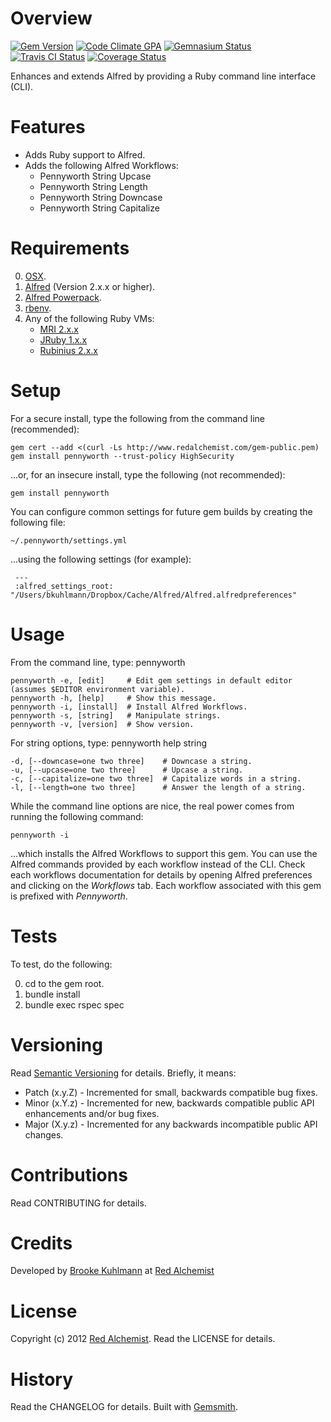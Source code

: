 # Overview

[![Gem Version](https://badge.fury.io/rb/pennyworth.png)](http://badge.fury.io/rb/pennyworth)
[![Code Climate GPA](https://codeclimate.com/github/bkuhlmann/pennyworth.png)](https://codeclimate.com/github/bkuhlmann/pennyworth)
[![Gemnasium Status](https://gemnasium.com/bkuhlmann/pennyworth.png)](https://gemnasium.com/bkuhlmann/pennyworth)
[![Travis CI Status](https://secure.travis-ci.org/bkuhlmann/pennyworth.png)](http://travis-ci.org/bkuhlmann/pennyworth)
[![Coverage Status](https://coveralls.io/repos/bkuhlmann/pennyworth/badge.png)](https://coveralls.io/r/bkuhlmann/pennyworth)

Enhances and extends Alfred by providing a Ruby command line interface (CLI).

# Features

* Adds Ruby support to Alfred.
* Adds the following Alfred Workflows:
    * Pennyworth String Upcase
    * Pennyworth String Length
    * Pennyworth String Downcase
    * Pennyworth String Capitalize

# Requirements

0. [OSX](http://www.apple.com/osx).
0. [Alfred](http://www.alfredapp.com) (Version 2.x.x or higher).
0. [Alfred Powerpack](http://www.alfredapp.com/purchase).
0. [rbenv](https://github.com/sstephenson/rbenv).
0. Any of the following Ruby VMs:
    * [MRI 2.x.x](http://www.ruby-lang.org)
    * [JRuby 1.x.x](http://jruby.org)
    * [Rubinius 2.x.x](http://rubini.us)

# Setup

For a secure install, type the following from the command line (recommended):

    gem cert --add <(curl -Ls http://www.redalchemist.com/gem-public.pem)
    gem install pennyworth --trust-policy HighSecurity

...or, for an insecure install, type the following (not recommended):

    gem install pennyworth

You can configure common settings for future gem builds by creating the following file:

    ~/.pennyworth/settings.yml

...using the following settings (for example):

     ---
     :alfred_settings_root: "/Users/bkuhlmann/Dropbox/Cache/Alfred/Alfred.alfredpreferences"

# Usage

From the command line, type: pennyworth

    pennyworth -e, [edit]     # Edit gem settings in default editor (assumes $EDITOR environment variable).
    pennyworth -h, [help]     # Show this message.
    pennyworth -i, [install]  # Install Alfred Workflows.
    pennyworth -s, [string]   # Manipulate strings.
    pennyworth -v, [version]  # Show version.

For string options, type: pennyworth help string

    -d, [--downcase=one two three]    # Downcase a string.
    -u, [--upcase=one two three]      # Upcase a string.
    -c, [--capitalize=one two three]  # Capitalize words in a string.
    -l, [--length=one two three]      # Answer the length of a string.

While the command line options are nice, the real power comes from running the following command:

    pennyworth -i

...which installs the Alfred Workflows to support this gem. You can use the Alfred commands
provided by each workflow instead of the CLI. Check each workflows documentation for details by
opening Alfred preferences and clicking on the _Workflows_ tab. Each workflow associated with this
gem is prefixed with _Pennyworth_.

# Tests

To test, do the following:

0. cd to the gem root.
0. bundle install
0. bundle exec rspec spec

# Versioning

Read [Semantic Versioning](http://semver.org) for details. Briefly, it means:

* Patch (x.y.Z) - Incremented for small, backwards compatible bug fixes.
* Minor (x.Y.z) - Incremented for new, backwards compatible public API enhancements and/or bug fixes.
* Major (X.y.z) - Incremented for any backwards incompatible public API changes.

# Contributions

Read CONTRIBUTING for details.

# Credits

Developed by [Brooke Kuhlmann](http://www.redalchemist.com) at [Red Alchemist](http://www.redalchemist.com)

# License

Copyright (c) 2012 [Red Alchemist](http://www.redalchemist.com).
Read the LICENSE for details.

# History

Read the CHANGELOG for details.
Built with [Gemsmith](https://github.com/bkuhlmann/gemsmith).
